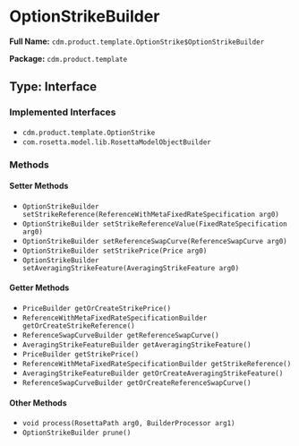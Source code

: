 # OptionStrikeBuilder

**Full Name:** `cdm.product.template.OptionStrike$OptionStrikeBuilder`

**Package:** `cdm.product.template`

## Type: Interface

### Implemented Interfaces

- `cdm.product.template.OptionStrike`
- `com.rosetta.model.lib.RosettaModelObjectBuilder`

### Methods

#### Setter Methods

- `OptionStrikeBuilder setStrikeReference(ReferenceWithMetaFixedRateSpecification arg0)`
- `OptionStrikeBuilder setStrikeReferenceValue(FixedRateSpecification arg0)`
- `OptionStrikeBuilder setReferenceSwapCurve(ReferenceSwapCurve arg0)`
- `OptionStrikeBuilder setStrikePrice(Price arg0)`
- `OptionStrikeBuilder setAveragingStrikeFeature(AveragingStrikeFeature arg0)`

#### Getter Methods

- `PriceBuilder getOrCreateStrikePrice()`
- `ReferenceWithMetaFixedRateSpecificationBuilder getOrCreateStrikeReference()`
- `ReferenceSwapCurveBuilder getReferenceSwapCurve()`
- `AveragingStrikeFeatureBuilder getAveragingStrikeFeature()`
- `PriceBuilder getStrikePrice()`
- `ReferenceWithMetaFixedRateSpecificationBuilder getStrikeReference()`
- `AveragingStrikeFeatureBuilder getOrCreateAveragingStrikeFeature()`
- `ReferenceSwapCurveBuilder getOrCreateReferenceSwapCurve()`

#### Other Methods

- `void process(RosettaPath arg0, BuilderProcessor arg1)`
- `OptionStrikeBuilder prune()`

